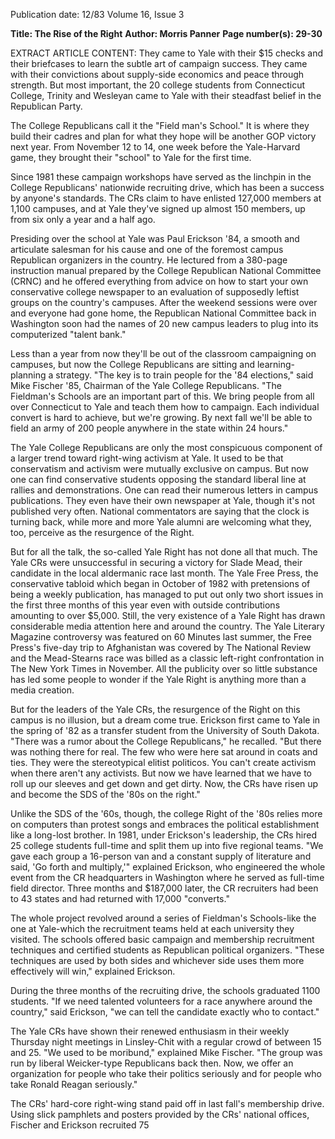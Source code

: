 Publication date: 12/83
Volume 16, Issue 3

**Title: The Rise of the Right**
**Author: Morris Panner**
**Page number(s): 29-30**

EXTRACT ARTICLE CONTENT:
They came to Yale with their $15 checks and their briefcases to learn the subtle art of campaign success. They came with their convictions about supply-side economics and peace through strength. But most important, the 20 college students from Connecticut College, Trinity and Wesleyan came to Yale with their steadfast belief in the Republican Party. 

The College Republicans call it the "Field man's School." It is where they build their cadres and plan for what they hope will be another GOP victory next year. From November 12 to 14, one week before the Yale-Harvard game, they brought their "school" to Yale for the first time. 

Since 1981 these campaign workshops have served as the linchpin in the College Republicans' nationwide recruiting drive, which has been a success by anyone's standards. The CRs claim to have enlisted 127,000 members at 1,100 campuses, and at Yale they've signed up almost 150 members, up from six only a year and a half ago. 

Presiding over the school at Yale was Paul Erickson '84, a smooth and articulate salesman for his cause and one of the foremost campus Republican organizers in the country. He lectured from a 380-page instruction manual prepared by the College Republican National Committee (CRNC) and he offered everything from advice on how to start your own conservative college newspaper to an evaluation of supposedly leftist groups on the country's campuses. After the weekend sessions were over and everyone had gone home, the Republican National Committee back in Washington soon had the names of 20 new campus leaders to plug into its computerized "talent bank." 

Less than a year from now they'll be out of the classroom campaigning on campuses, but now the College Republicans are sitting and learning-planning a strategy. "The key is to train people for the '84 elections," said Mike Fischer '85, Chairman of the Yale College Republicans. "The Fieldman's Schools are an important part of this. We bring people from all over Connecticut to Yale and teach them how to campaign. Each individual convert is hard to achieve, but we're growing. By next fall we'll be able to field an army of 200 people anywhere in the state within 24 hours." 

The Yale College Republicans are only the most conspicuous component of a larger trend toward right-wing activism at Yale. It used to be that conservatism and activism were mutually exclusive on campus. But now one can find conservative students opposing the standard liberal line at rallies and demonstrations. One can read their numerous letters in campus publications. They even have their own newspaper at Yale, though it's not published very often. National commentators are saying that the clock is turning back, while more and more Yale alumni are welcoming what they, too, perceive as the resurgence of the Right. 

But for all the talk, the so-called Yale Right has not done all that much. The Yale CRs were unsuccessful in securing a victory for Slade Mead, their candidate in the local aldermanic race last month. The Yale Free Press, the conservative tabloid which began in October of 1982 with pretensions of being a weekly publication, has managed to put out only two short issues in the first three months of this year even with outside contributions amounting to over $5,000. Still, the very existence of a Yale Right has drawn considerable media attention here and around the country. The Yale Literary Magazine controversy was featured on 60 Minutes last summer, the Free Press's five-day trip to Afghanistan was covered by The National Review and the Mead-Stearns race was billed as a classic left-right confrontation in The New York Times in November. All the publicity over so little substance has led some people to wonder if the Yale Right is anything more than a media creation. 

But for the leaders of the Yale CRs, the resurgence of the Right on this campus is no illusion, but a dream come true. Erickson first came to Yale in the spring of '82 as a transfer student from the University of South Dakota. "There was a rumor about the College Republicans," he recalled. "But there was nothing there for real. The few who were here sat around in coats and ties. They were the stereotypical elitist politicos. You can't create activism when there aren't any activists. But now we have learned that we have to roll up our sleeves and get down and get dirty. Now, the CRs have risen up and become the SDS of the '80s on the right." 

Unlike the SDS of the '60s, though, the college Right of the '80s relies more on computers than protest songs and embraces the political establishment like a long-lost brother. In 1981, under Erickson's leadership, the CRs hired 25 college students full-time and split them up into five regional teams. "We gave each group a 16-person van and a constant supply of literature and said, 'Go forth and multiply,'" explained Erickson, who engineered the whole event from the CR headquarters in Washington where he served as full-time field director. Three months and $187,000 later, the CR recruiters had been to 43 states and had returned with 17,000 "converts." 

The whole project revolved around a series of Fieldman's Schools-like the one at Yale-which the recruitment teams held at each university they visited. The schools offered basic campaign and membership recruitment techniques and certified students as Republican political organizers. "These techniques are used by both sides and whichever side uses them more effectively will win," explained Erickson. 

During the three months of the recruiting drive, the schools graduated 1100 students. "If we need talented volunteers for a race anywhere around the country," said Erickson, "we can tell the candidate exactly who to contact." 

The Yale CRs have shown their renewed enthusiasm in their weekly Thursday night meetings in Linsley-Chit with a regular crowd of between 15 and 25. "We used to be moribund," explained Mike Fischer. "The group was run by liberal Weicker-type Republicans back then. Now, we offer an organization for people who take their politics seriously and for people who take Ronald Reagan seriously." 

The CRs' hard-core right-wing stand paid off in last fall's membership drive. Using slick pamphlets and posters provided by the CRs' national offices, Fischer and Erickson recruited 75
